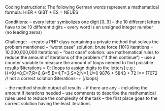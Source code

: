 Coding Instructions:
The following German words represent a mathematical formula:
HIER + GIBT + ES = NEUES

Conditions:
– every letter symbolizes one digit [0..9]
– the 10 different letters have to be 10 different digits
– every word is an unsigned integer number (no leading zeros)

Challenge:
– create a PHP class containing a private method that solves the problem mentioned
– “worst case” solution: brute force (1010 iterations = 10,000,000,000 iterations)
– “best case” solution: use mathematical rules to reduce the amount of iterations of the problem (“if then continue”)
– use a counter variable to measure the amount of loops needed to find possible results
$iterations = 0;
[loops to assign digits to the letters]
    e.g.: H=9;I=8;E=7;R=6;G=5;B=4;T=3;S=2;N=1;U=0
    9876 + 5843 + 72 !== 17072  // not a correct solution
    $iterations++
[/loops]

– the method should output all results – if there are any – including the amount if iterations needed
– use comments to describe the mathematical rules used to reduce the complexity of the task
– the first place goes to the correct solution having the least iterations
